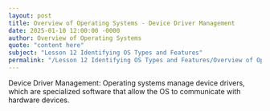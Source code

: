 ```yaml
---
layout: post
title: Overview of Operating Systems - Device Driver Management
date: 2025-01-10 12:00:00 -0000
author: Overview of Operating Systems
quote: "content here"
subject: "Lesson 12 Identifying OS Types and Features"
permalink: "/Lesson 12 Identifying OS Types and Features/Overview of Operating Systems/Overview of Operating Systems - Device Driver Management"
---
```


Device Driver Management: Operating systems manage device drivers, which are specialized software that allow the OS to communicate with hardware devices.
